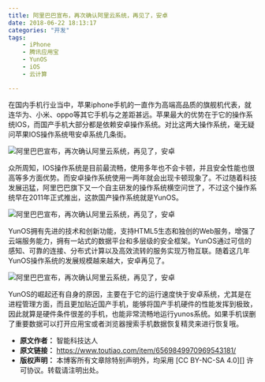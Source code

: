 ```yaml
---
title: 阿里巴巴宣布，再次确认阿里云系统，再见了，安卓
date: 2018-06-22 18:13:17
categories: "开发"
tags:
	- iPhone
	- 腾讯应用宝
	- YunOS
	- iOS
	- 云计算

---
```


在国内手机行业当中，苹果iphone手机的一直作为高端高品质的旗舰机代表，就连华为、小米、oppo等其它手机与之差距甚远。苹果最大的优势在于它的操作系统IOS，而国产手机大部分都是依赖安卓操作系统。对比这两大操作系统，毫无疑问苹果IOS操作系统甩安卓系统几条街。

![阿里巴巴宣布，再次确认阿里云系统，再见了，安卓][QQBE-B3BU-MVBV.jpg]

众所周知，IOS操作系统是目前最流畅，使用多年也不会卡顿，并且安全性能也很高等多方面优势。而安卓操作系统使用一两年就会出现卡顿现象了。不过随着科技发展迅猛，阿里巴巴旗下又一个自主研发的操作系统横空问世了，不过这个操作系统早在2011年正式推出，这款国产操作系统就是YunOS。

![阿里巴巴宣布，再次确认阿里云系统，再见了，安卓][VVMM-VARN-2EMU.jpg]

YunOS拥有先进的技术和创新功能，支持HTML5生态和独创的Web服务，增强了云端服务能力，拥有一站式的数据平台和多层级的安全框架。YunOS通过可信的感知、可靠的连接、分布式计算以及高效流转的服务实现万物互联。随着这几年YunOS操作系统的发展规模越来越大，安卓再见了。

![阿里巴巴宣布，再次确认阿里云系统，再见了，安卓][UENM-UYEA-VANN.jpg]

YunOS的崛起还有自身的原因，主要在于它的运行速度快于安卓系统，尤其是在进程管理方面，而且更加贴近国产手机，能够将国产手机硬件的性能发挥到极致，因此就算是硬件条件很差的手机，也能非常流畅地运行yunos系统。如果手机误删了重要数据可以打开应用宝或者浏览器搜索手机数据恢复精灵来进行恢复哦。


[QQBE-B3BU-MVBV.jpg]: /pro/os/crawler/QQBE-B3BU-MVBV.jpg
[VVMM-VARN-2EMU.jpg]: /pro/os/crawler/VVMM-VARN-2EMU.jpg
[UENM-UYEA-VANN.jpg]: /pro/os/crawler/UENM-UYEA-VANN.jpg
 *  **原文作者：** 智能科技达人
 *  **原文链接：** https://www.toutiao.com/item/6569849970969543181/
 *  **版权声明：** 本博客所有文章除特别声明外，均采用 [CC BY-NC-SA 4.0][] 许可协议。转载请注明出处。